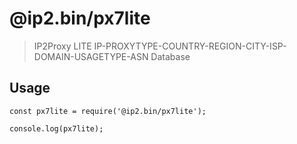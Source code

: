 # @ip2.bin/px7lite
> IP2Proxy LITE IP-PROXYTYPE-COUNTRY-REGION-CITY-ISP-DOMAIN-USAGETYPE-ASN Database

## Usage

```
const px7lite = require('@ip2.bin/px7lite');

console.log(px7lite);
```
